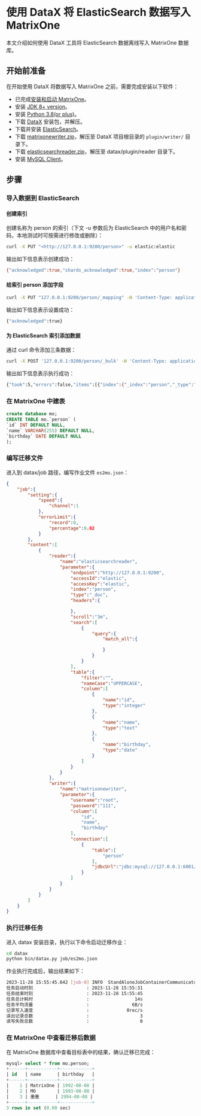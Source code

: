 # 使用 DataX 将 ElasticSearch 数据写入 MatrixOne

本文介绍如何使用 DataX 工具将 ElasticSearch 数据离线写入 MatrixOne 数据库。

## 开始前准备

在开始使用 DataX 将数据写入 MatrixOne 之前，需要完成安装以下软件：

- 已完成[安装和启动 MatrixOne](../../../Get-Started/install-standalone-matrixone.md)。
- 安装 [JDK 8+ version](https://www.oracle.com/sg/java/technologies/javase/javase8-archive-downloads.html)。
- 安装 [Python 3.8(or plus)](https://www.python.org/downloads/)。
- 下载 [DataX](https://datax-opensource.oss-cn-hangzhou.aliyuncs.com/202210/datax.tar.gz) 安装包，并解压。
- 下载并安装 [ElasticSearch](https://www.elastic.co/cn/downloads/elasticsearch)。
- 下载 [matrixonewriter.zip](https://community-shared-data-1308875761.cos.ap-beijing.myqcloud.com/artwork/docs/develop/Computing-Engine/datax-write/matrixonewriter.zip)，解压至 DataX 项目根目录的 `plugin/writer/` 目录下。
- 下载 [elasticsearchreader.zip](https://community-shared-data-1308875761.cos.ap-beijing.myqcloud.com/datax_es_mo/elasticsearchreader.zip)，解压至 datax/plugin/reader 目录下。
- 安装 <a href="https://dev.mysql.com/downloads/mysql" target="_blank">MySQL Client</a>。

## 步骤

### 导入数据到 ElasticSearch

#### 创建索引

创建名称为 person 的索引（下文 -u 参数后为 ElasticSearch 中的用户名和密码，本地测试时可按需进行修改或删除）：

```bash
curl -X PUT "<http://127.0.0.1:9200/person>" -u elastic:elastic
```

输出如下信息表示创建成功：

```bash
{"acknowledged":true,"shards_acknowledged":true,"index":"person"}
```

#### 给索引 person 添加字段

```bash
curl -X PUT "127.0.0.1:9200/person/_mapping" -H 'Content-Type: application/json' -u elastic:elastic -d'{  "properties": {    "id": { "type": "integer" },    "name": { "type": "text" },    "birthday": {"type": "date"}  }}'
```

输出如下信息表示设置成功：

```bash
{"acknowledged":true}
```

#### 为 ElasticSearch 索引添加数据

通过 curl 命令添加三条数据：

```bash
curl -X POST '127.0.0.1:9200/person/_bulk' -H 'Content-Type: application/json' -u elastic:elastic -d '{"index":{"_index":"person","_type":"_doc","_id":1}}{"id": 1,"name": "MatrixOne","birthday": "1992-08-08"}{"index":{"_index":"person","_type":"_doc","_id":2}}{"id": 2,"name": "MO","birthday": "1993-08-08"}{"index":{"_index":"person","_type":"_doc","_id":3}}{"id": 3,"name": "墨墨","birthday": "1994-08-08"}
```

输出如下信息表示执行成功：

```bash
{"took":5,"errors":false,"items":[{"index":{"_index":"person","_type":"_doc","_id":"1","_version":1,"result":"created","_shards":{"total":2,"successful":1,"failed":0},"_seq_no":0,"_primary_term":1,"status":201}},{"index":{"_index":"person","_type":"_doc","_id":"2","_version":1,"result":"created","_shards":{"total":2,"successful":1,"failed":0},"_seq_no":1,"_primary_term":1,"status":201}},{"index":{"_index":"person","_type":"_doc","_id":"3","_version":1,"result":"created","_shards":{"total":2,"successful":1,"failed":0},"_seq_no":2,"_primary_term":1,"status":201}}]}
```

### 在 MatrixOne 中建表

```sql
create database mo;
CREATE TABLE mo.`person` (
`id` INT DEFAULT NULL,
`name` VARCHAR(255) DEFAULT NULL,
`birthday` DATE DEFAULT NULL
);
```

### 编写迁移文件

进入到 datax/job 路径，编写作业文件 `es2mo.json`：

```json
{
    "job":{
        "setting":{
            "speed":{
                "channel":1
            },
            "errorLimit":{
                "record":0,
                "percentage":0.02
            }
        },
        "content":[
            {
                "reader":{
                    "name":"elasticsearchreader",
                    "parameter":{
                        "endpoint":"http://127.0.0.1:9200",
                        "accessId":"elastic",
                        "accessKey":"elastic",
                        "index":"person",
                        "type":"_doc",
                        "headers":{

                        },
                        "scroll":"3m",
                        "search":[
                            {
                                "query":{
                                    "match_all":{

                                    }
                                }
                            }
                        ],
                        "table":{
                            "filter":"",
                            "nameCase":"UPPERCASE",
                            "column":[
                                {
                                    "name":"id",
                                    "type":"integer"
                                },
                                {
                                    "name":"name",
                                    "type":"text"
                                },
                                {
                                    "name":"birthday",
                                    "type":"date"
                                }
                            ]
                        }
                    }
                },
                "writer":{
                    "name":"matrixonewriter",
                    "parameter":{
                        "username":"root",
                        "password":"111",
                        "column":[
                            "id",
                            "name",
                            "birthday"
                        ],
                        "connection":[
                            {
                                "table":[
                                    "person"
                                ],
                                "jdbcUrl":"jdbc:mysql://127.0.0.1:6001/mo"
                            }
                        ]
                    }
                }
            }
        ]
    }
}
```

### 执行迁移任务

进入 datax 安装目录，执行以下命令启动迁移作业：

```bash
cd datax
python bin/datax.py job/es2mo.json
```

作业执行完成后，输出结果如下：

```bash
2023-11-28 15:55:45.642 [job-0] INFO  StandAloneJobContainerCommunicator - Total 3 records, 67 bytes | Speed 6B/s, 0 records/s | Error 0 records, 0 bytes |  All Task WaitWriterTime 0.000s |  All Task WaitReaderTime 0.456s | Percentage 100.00%2023-11-28 15:55:45.644 [job-0] INFO  JobContainer - 
任务启动时刻                    : 2023-11-28 15:55:31
任务结束时刻                    : 2023-11-28 15:55:45
任务总计耗时                    :                 14s
任务平均流量                    :                6B/s
记录写入速度                    :              0rec/s
读出记录总数                    :                   3
读写失败总数                    :                   0
```

### 在 MatrixOne 中查看迁移后数据

在 MatrixOne 数据库中查看目标表中的结果，确认迁移已完成：

```sql
mysql> select * from mo.person;
+------+-----------+------------+
| id   | name      | birthday   |
+------+-----------+------------+
|    1 | MatrixOne | 1992-08-08 |
|    2 | MO        | 1993-08-08 |
|    3 | 墨墨      | 1994-08-08 |
+------+-----------+------------+
3 rows in set (0.00 sec)
```
